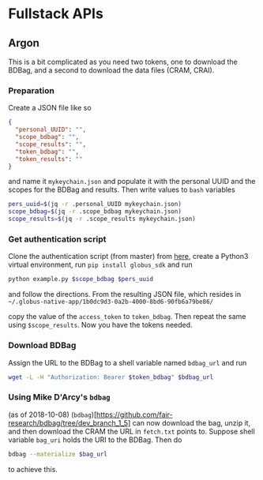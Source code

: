 # Fullstack APIs

## Argon

This is a bit complicated as you need two tokens, one to download the BDBag, and a second to download the data files (CRAM, CRAI).

### Preparation
Create a JSON file like so
```JSON
{
  "personal_UUID": "",
  "scope_bdbag": "",
  "scope_results": "",
  "token_bdbag": "",
  "token_results": ""
}
```
and name it `mykeychain.json` and populate it with the personal UUID and the scopes for the BDBag and results. Then write values to `bash` variables
```bash
pers_uuid=$(jq -r .personal_UUID mykeychain.json)
scope_bdbag=$(jq -r .scope_bdbag mykeychain.json)
scope_results=$(jq -r .scope_results mykeychain.json)
```

### Get authentication script
Clone the authentication script (from master) from [here](https://github.com/rpwagner/oauth_cli_login), create a Python3 virtual environment, run `pip install globus_sdk` and run
```bash
python example.py $scope_bdbag $pers_uuid
```
and follow the directions. From the resulting JSON file, which resides in 
`~/.globus-native-app/1b0dc9d3-0a2b-4000-8bd6-90fb6a79be86/`

copy the value of the `access_token` to `token_bdbag`. Then repeat the same using `$scope_results`. Now you have the tokens needed.

### Download BDBag
Assign the URL to the BDBag to a shell variable named `bdbag_url` and run
```bash
wget -L -H "Authorization: Bearer $token_bdbag" $bdbag_url
```

### Using Mike D'Arcy's `bdbag`
(as of 2018-10-08)
(`bdbag`)[https://github.com/fair-research/bdbag/tree/dev_branch_1_5] can now download the bag, unzip it, and then download the CRAM the URL in `fetch.txt` points to. Suppose shell variable `bag_uri` holds the URI to the BDBag. Then do 
```bash
bdbag --materialize $bag_url
```
to achieve this.


